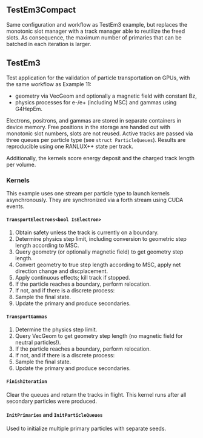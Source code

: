 <!--
SPDX-FileCopyrightText: 2021 CERN
SPDX-License-Identifier: CC-BY-4.0
-->

## TestEm3Compact
Same configuration and workflow as TestEm3 example, but replaces the monotonic slot manager with a
track manager able to reutilize the freed slots. As consequence, the maximum number of primaries that
can be batched in each iteration is larger.

## TestEm3

Test application for the validation of particle transportation on GPUs, with the same workflow as Example 11:

 * geometry via VecGeom and optionally a magnetic field with constant Bz,
 * physics processes for e-/e+ (including MSC) and gammas using G4HepEm.

Electrons, positrons, and gammas are stored in separate containers in device memory.
Free positions in the storage are handed out with monotonic slot numbers, slots are not reused.
Active tracks are passed via three queues per particle type (see `struct ParticleQueues`).
Results are reproducible using one RANLUX++ state per track.

Additionally, the kernels score energy deposit and the charged track length per volume.

### Kernels

This example uses one stream per particle type to launch kernels asynchronously.
They are synchronized via a forth stream using CUDA events.

#### `TransportElectrons<bool IsElectron>`

1. Obtain safety unless the track is currently on a boundary.
2. Determine physics step limit, including conversion to geometric step length according to MSC.
3. Query geometry (or optionally magnetic field) to get geometry step length.
4. Convert geometry to true step length according to MSC, apply net direction change and discplacement.
5. Apply continuous effects; kill track if stopped.
6. If the particle reaches a boundary, perform relocation.
7. If not, and if there is a discrete process:
 1. Sample the final state.
 2. Update the primary and produce secondaries.

#### `TransportGammas`

1. Determine the physics step limit.
2. Query VecGeom to get geometry step length (no magnetic field for neutral particles!).
3. If the particle reaches a boundary, perform relocation.
4. If not, and if there is a discrete process:
 1. Sample the final state.
 2. Update the primary and produce secondaries.

#### `FinishIteration`

Clear the queues and return the tracks in flight.
This kernel runs after all secondary particles were produced.

#### `InitPrimaries` and `InitParticleQueues`

Used to initialize multiple primary particles with separate seeds.
